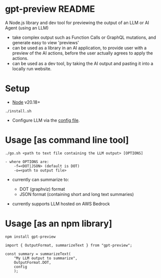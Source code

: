 # gpt-preview README

A Node.js library and dev tool for previewing the output of an LLM or AI Agent (using an LLM)

- take complex output such as Function Calls or GraphQL mutations, and generate easy to view 'previews'
- can be used as a library in an AI application, to provide user with a preview of the AI actions, before the user actually agrees to apply the actions.
- can be used as a dev tool, by taking the AI output and pasting it into a locally run website.

# Setup

- [Node](https://nodejs.org/en/download/package-manager) v20.18+

```
./install.sh
```

- Configure LLM via the [config file](./config.gpt-preview.json).

# Usage [as command line tool]

```
./go.sh <path to text file containing the LLM output> [OPTIONS]
```

```
- where OPTIONS are:
    -f=<DOT|JSON> (default is DOT)
    -o=<path to output file>
```

- currently can summarize to:

  - DOT (graphviz) format
  - JSON format (containing short and long text summaries)

- currently supports LLM hosted on AWS Bedrock

# Usage [as an npm library]

```
npm install gpt-preview
```

```TS
import { OutputFormat, summarizeText } from "gpt-preview";

const summary = summarizeText(
    "My LLM output to summarize",
    OutputFormat.DOT,
    config
    );
```
